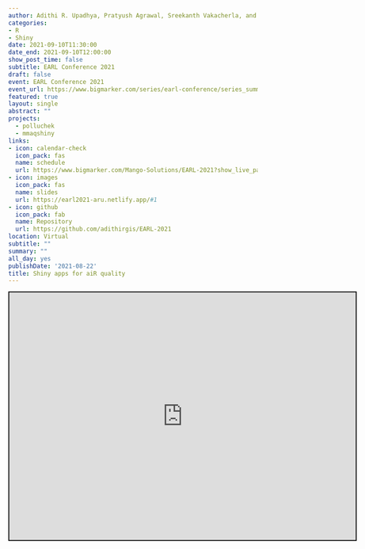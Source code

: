 ```yaml
---
author: Adithi R. Upadhya, Pratyush Agrawal, Sreekanth Vakacherla, and Meenakshi Kushwaha
categories:
- R
- Shiny
date: 2021-09-10T11:30:00
date_end: 2021-09-10T12:00:00
show_post_time: false
subtitle: EARL Conference 2021
draft: false
event: EARL Conference 2021
event_url: https://www.bigmarker.com/series/earl-conference/series_summit
featured: true
layout: single
abstract: ""
projects:
  - polluchek
  - mmaqshiny
links:
- icon: calendar-check
  icon_pack: fas
  name: schedule
  url: https://www.bigmarker.com/Mango-Solutions/EARL-2021?show_live_page=true
- icon: images
  icon_pack: fas
  name: slides
  url: https://earl2021-aru.netlify.app/#1
- icon: github
  icon_pack: fab
  name: Repository
  url: https://github.com/adithirgis/EARL-2021
location: Virtual
subtitle: ""
summary: ""
all_day: yes
publishDate: '2021-08-22'
title: Shiny apps for aiR quality
---
```


<div class="shareagain" style="min-width:300px;margin:1em auto;">
<iframe src="https://earl2021-aru.netlify.app/#1" width="700" height="500" style="border:2px solid currentColor;" loading="lazy" allowfullscreen></iframe>
<script>fitvids('.shareagain', {players: 'iframe'});</script>
</div>


